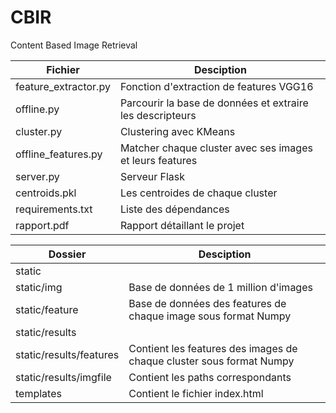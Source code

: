 # CBIR
Content Based Image Retrieval 

| **Fichier**          | **Desciption**                                            |
|----------------------|-----------------------------------------------------------|
| feature_extractor.py | Fonction d'extraction de features VGG16                   |
| offline.py           | Parcourir la base de données et extraire les descripteurs |
| cluster.py           | Clustering avec KMeans                                    |
| offline_features.py  | Matcher chaque cluster avec ses images et leurs features  |
| server.py            | Serveur Flask                                             |
| centroids.pkl        | Les centroides de chaque cluster                          |
| requirements.txt     | Liste des dépendances                                     |
| rapport.pdf          | Rapport détaillant le projet                              |


| **Dossier**             | **Desciption**                                                       |
|-------------------------|----------------------------------------------------------------------|
| static                  |                                                                      |
|              static/img | Base de données de 1 million d'images                                |
|          static/feature | Base de données des features de chaque image sous format Numpy       |
|          static/results |                                                                      |
| static/results/features | Contient les features des images de chaque cluster sous format Numpy |
|  static/results/imgfile | Contient les paths correspondants                                    |
| templates               | Contient le fichier index.html                                       |
